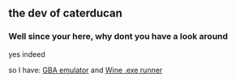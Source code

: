 ## the dev of caterducan

### Well since your here, why dont you have a look around
yes indeed

so I have:
                [GBA emulator](https://caterducan.github.io/gba)
                and
                [Wine .exe runner](https://caterducan.github.io/boxedwine)
               

